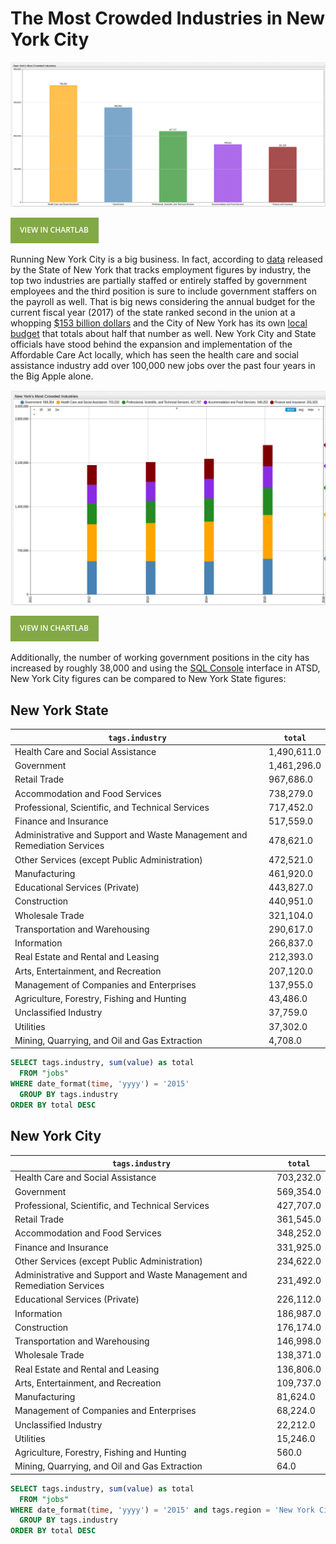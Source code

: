 # The Most Crowded Industries in New York City

![NY1](./images/NY_Jobs1.png)

[![View in ChartLab](./images/button.png)](https://apps.axibase.com/chartlab/6402f01c/19/#fullscreen)

Running New York City is a big business. In fact, according to [data](https://catalog.data.gov/dataset/jobs-by-industry)
released by the State of New York that tracks employment figures by industry, the top two industries
are partially staffed or entirely staffed by government employees and the third position
is sure to include government staffers on the payroll as well. That is big news considering
the annual budget for the current fiscal year (2017) of the state ranked second in the union at a whopping
[$153 billion dollars](https://www.nysenate.gov/newsroom/articles/senate-passes-2017-18-state-budget-protects-taxpayers-provides-record-investments)
and the City of New York has its own [local budget](http://council.nyc.gov/budget/) that totals about half that number as well.
New York City and State officials have stood behind the expansion and implementation of the Affordable Care Act
locally, which has seen the health care and social assistance industry add over 100,000 new jobs over the past four
years in the Big Apple alone.

![NY2](./images/NY_Jobs3.png)

[![View in ChartLab](./images/button.png)](https://apps.axibase.com/chartlab/6402f01c/20/)

Additionally, the number of working government positions in the city has increased by roughly 38,000
and using the [SQL Console](https://axibase.com/docs/atsd/sql/) interface in ATSD,
New York City figures can be compared to New York State figures:

## New York State

| `tags.industry`                                                            | `total`     |
|--------------------------------------------------------------------------|-----------|
| Health Care and Social Assistance                                        | 1,490,611.0 |
| Government                                                               | 1,461,296.0 |
| Retail Trade                                                             | 967,686.0  |
| Accommodation and Food Services                                          | 738,279.0  |
| Professional, Scientific, and Technical Services                         | 717,452.0  |
| Finance and Insurance                                                    | 517,559.0  |
| Administrative and Support and Waste Management and Remediation Services | 478,621.0  |
| Other Services (except Public Administration)                            | 472,521.0  |
| Manufacturing                                                            | 461,920.0  |
| Educational Services (Private)                                           | 443,827.0  |
| Construction                                                             | 440,951.0  |
| Wholesale Trade                                                          | 321,104.0  |
| Transportation and Warehousing                                           | 290,617.0  |
| Information                                                              | 266,837.0  |
| Real Estate and Rental and Leasing                                       | 212,393.0  |
| Arts, Entertainment, and Recreation                                      | 207,120.0  |
| Management of Companies and Enterprises                                  | 137,955.0  |
| Agriculture, Forestry, Fishing and Hunting                               | 43,486.0   |
| Unclassified Industry                                                    | 37,759.0   |
| Utilities                                                                | 37,302.0   |
| Mining, Quarrying, and Oil and Gas Extraction                            | 4,708.0    |

```sql
SELECT tags.industry, sum(value) as total
  FROM "jobs"
WHERE date_format(time, 'yyyy') = '2015'
  GROUP BY tags.industry
ORDER BY total DESC
```

## New York City

| `tags.industry`                                                            | `total`    |
|--------------------------------------------------------------------------|----------|
| Health Care and Social Assistance                                        | 703,232.0 |
| Government                                                               | 569,354.0 |
| Professional, Scientific, and Technical Services                         | 427,707.0 |
| Retail Trade                                                             | 361,545.0 |
| Accommodation and Food Services                                          | 348,252.0 |
| Finance and Insurance                                                    | 331,925.0 |
| Other Services (except Public Administration)                            | 234,622.0 |
| Administrative and Support and Waste Management and Remediation Services | 231,492.0 |
| Educational Services (Private)                                           | 226,112.0 |
| Information                                                              | 186,987.0 |
| Construction                                                             | 176,174.0 |
| Transportation and Warehousing                                           | 146,998.0 |
| Wholesale Trade                                                          | 138,371.0 |
| Real Estate and Rental and Leasing                                       | 136,806.0 |
| Arts, Entertainment, and Recreation                                      | 109,737.0 |
| Manufacturing                                                            | 81,624.0  |
| Management of Companies and Enterprises                                  | 68,224.0  |
| Unclassified Industry                                                    | 22,212.0  |
| Utilities                                                                | 15,246.0  |
| Agriculture, Forestry, Fishing and Hunting                               | 560.0    |
| Mining, Quarrying, and Oil and Gas Extraction                            | 64.0     |

```sql
SELECT tags.industry, sum(value) as total
  FROM "jobs"
WHERE date_format(time, 'yyyy') = '2015' and tags.region = 'New York City'
  GROUP BY tags.industry
ORDER BY total DESC
```